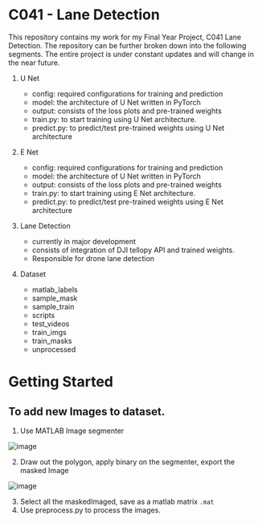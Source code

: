 # C041 - Lane Detection

This repository contains my work for my Final Year Project, C041 Lane Detection. The repository can be further
broken down into the following segments. The entire project is under constant updates and will change in the near future.

1. U Net
    - config: required configurations for training and prediction
    - model: the architecture of U Net written in PyTorch
    - output: consists of the loss plots and pre-trained weights
    - train.py: to start training using U Net architecture.
    - predict.py: to predict/test pre-trained weights using U Net architecture

2. E Net
    - config: required configurations for training and prediction
    - model: the architecture of U Net written in PyTorch
    - output: consists of the loss plots and pre-trained weights
    - train.py: to start training using E Net architecture.
    - predict.py: to predict/test pre-trained weights using E Net architecture

3. Lane Detection
    - currently in major development
    - consists of integration of DJI tellopy API and trained weights.
    - Responsible for drone lane detection

4. Dataset
    - matlab_labels
    - sample_mask
    - sample_train
    - scripts
    - test_videos
    - train_imgs
    - train_masks
    - unprocessed


# Getting Started

## To add new Images to dataset.
1. Use MATLAB Image segmenter

![image](https://user-images.githubusercontent.com/68308477/147625963-d9e7cc6a-caf8-4428-a4f4-8f2bf610b522.png)

2. Draw out the polygon, apply binary on the segmenter, export the masked Image

![image](https://user-images.githubusercontent.com/68308477/147626014-5846a8cd-4bd6-485e-b314-05694e3473c5.png)

3. Select all the maskedImaged, save as a matlab matrix `.mat`
5. Use preprocess.py to process the images.
